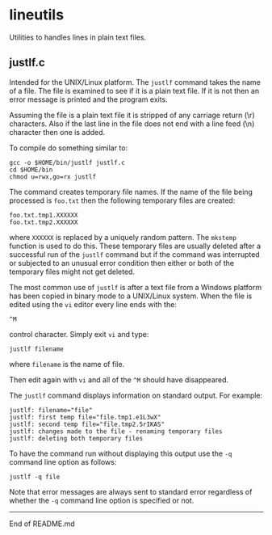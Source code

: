 # lineutils

Utilities to handles lines in plain text files.

## justlf.c

Intended for the UNIX/Linux platform. The `justlf` command takes the name
of a file. The file is examined to see if it is a plain text file. If
it is not then an error message is printed and the program exits.

Assuming the file is a plain text file it is stripped of any carriage
return (\r) characters. Also if the last line in the file does not end
with a line feed (\n) character then one is added.

To compile do something similar to:

```
gcc -o $HOME/bin/justlf justlf.c
cd $HOME/bin
chmod u=rwx,go=rx justlf
```

The command creates temporary file names. If the name of the file being
processed is `foo.txt` then the following temporary files are created:

```
foo.txt.tmp1.XXXXXX
foo.txt.tmp2.XXXXXX
```

where `XXXXXX` is replaced by a uniquely random pattern. The `mkstemp`
function is used to do this. These temporary files are usually deleted
after a successful run of the `justlf` command but if the command was
interrupted or subjected to an unusual error condition then either or
both of the temporary files might not get deleted.

The most common use of `justlf` is after a text file from a Windows
platform has been copied in binary mode to a UNIX/Linux system. When
the file is edited using the `vi` editor every line ends with the:

```
^M
```

control character. Simply exit `vi` and type:

```
justlf filename
```

where `filename` is the name of file.

Then edit again with `vi` and all of the `^M` should have disappeared.

The `justlf` command displays information on standard output. For example:

```
justlf: filename="file"
justlf: first temp file="file.tmp1.e1L3wX"
justlf: second temp file="file.tmp2.5rIKAS"
justlf: changes made to the file - renaming temporary files
justlf: deleting both temporary files
```

To have the command run without displaying this output use the `-q`
command line option as follows:

```
justlf -q file
```

Note that error messages are always sent to standard error regardless
of whether the `-q` command line option is specified or not.

--------------------------------------

End of README.md
